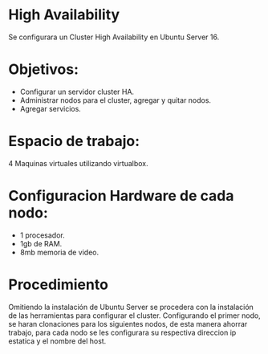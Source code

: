 # High Availability

Se configurara un Cluster High Availability en Ubuntu Server 16.


# Objetivos:

- Configurar un servidor cluster HA.
- Administrar nodos para el cluster, agregar y quitar nodos.
- Agregar servicios.


# Espacio de trabajo:

4 Maquinas virtuales utilizando virtualbox. 


# Configuracion Hardware de cada nodo:

- 1 procesador.
- 1gb de RAM.
- 8mb memoria de video.

# Procedimiento

Omitiendo la instalación de Ubuntu Server se procedera con la instalación de las herramientas para configurar el cluster.
Configurando el primer nodo, se haran clonaciones para los siguientes nodos, de esta manera ahorrar trabajo, para cada nodo
se les configurara su respectiva direccion ip estatica y el nombre del host.


